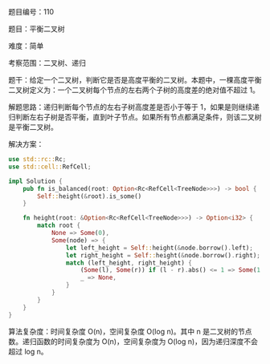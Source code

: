 题目编号：110

题目：平衡二叉树

难度：简单

考察范围：二叉树、递归

题干：给定一个二叉树，判断它是否是高度平衡的二叉树。本题中，一棵高度平衡二叉树定义为：一个二叉树每个节点的左右两个子树的高度差的绝对值不超过 1。

解题思路：递归判断每个节点的左右子树高度差是否小于等于 1，如果是则继续递归判断左右子树是否平衡，直到叶子节点。如果所有节点都满足条件，则该二叉树是平衡二叉树。

解决方案：

```rust
use std::rc::Rc;
use std::cell::RefCell;

impl Solution {
    pub fn is_balanced(root: Option<Rc<RefCell<TreeNode>>>) -> bool {
        Self::height(&root).is_some()
    }

    fn height(root: &Option<Rc<RefCell<TreeNode>>>) -> Option<i32> {
        match root {
            None => Some(0),
            Some(node) => {
                let left_height = Self::height(&node.borrow().left);
                let right_height = Self::height(&node.borrow().right);
                match (left_height, right_height) {
                    (Some(l), Some(r)) if (l - r).abs() <= 1 => Some(1 + l.max(r)),
                    _ => None,
                }
            }
        }
    }
}
```

算法复杂度：时间复杂度 O(n)，空间复杂度 O(log n)。其中 n 是二叉树的节点数。递归函数的时间复杂度为 O(n)，空间复杂度为 O(log n)，因为递归深度不会超过 log n。